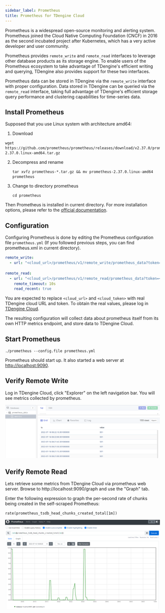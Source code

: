 ```yaml
---
sidebar_label: Prometheus
title: Prometheus for TDengine Cloud
---
```


Prometheus is a widespread open-source monitoring and alerting system. Prometheus joined the Cloud Native Computing Foundation (CNCF) in 2016 as the second incubated project after Kubernetes, which has a very active developer and user community.

Prometheus provides `remote_write` and `remote_read` interfaces to leverage other database products as its storage engine. To enable users of the Prometheus ecosystem to take advantage of TDengine's efficient writing and querying, TDengine also provides support for these two interfaces.

Prometheus data can be stored in TDengine via the `remote_write` interface with proper configuration. Data stored in TDengine can be queried via the `remote_read` interface, taking full advantage of TDengine's efficient storage query performance and clustering capabilities for time-series data.

## Install Prometheus

Supposed that you use Linux system with architecture amd64:
1. Download
  ```
  wget https://github.com/prometheus/prometheus/releases/download/v2.37.0/prometheus-2.37.0.linux-amd64.tar.gz
  ```
2. Decompress and rename
   ```
   tar xvfz prometheus-*.tar.gz && mv prometheus-2.37.0.linux-amd64 prometheus
   ```  
3. Change to directory prometheus
   ```
   cd prometheus
   ```

Then Prometheus is installed in current directory. For more installation options, please refer to the [official documentation](https://prometheus.io/docs/prometheus/latest/installation/).

## Configuration

Configuring Prometheus is done by editing the Prometheus configuration file `prometheus.yml` (If you followed previous steps, you can find prometheus.xml in current directory).

```yaml
remote_write:
  - url: "<cloud_url>/prometheus/v1/remote_write/prometheus_data?token=<cloud_token>"

remote_read:
  - url: "<cloud_url>/prometheus/v1/remote_read/prometheus_data?token=<cloud_token>"
    remote_timeout: 10s
    read_recent: true
```

<!-- exclude -->
You are expected to replace `<cloud_url>` and `<cloud_token>` with real TDengine cloud URL and token. To obtain the real values, please log in [TDengine Cloud](https://cloud.tdengine.com).
<!-- exclude-end -->

The resulting configuration will collect data about prometheus itself from its own HTTP metrics endpoint, and store data to TDengine Cloud.

## Start Prometheus

```
./prometheus --config.file prometheus.yml
```

Prometheus should start up. It also started a web server at <http://localhost:9090>.

## Verify Remote Write

Log in TDengine Cloud, click "Explorer" on the left navigation bar. You will see metrics collected by prometheus.

![TDengine prometheus remote_write result](prometheus_data.png)

## Verify Remote Read

Lets retrieve some metrics from TDengine Cloud via prometheus web server. Browse to http://localhost:9090/graph and use the "Graph" tab.

Enter the following expression to graph the per-second rate of chunks being created in the self-scraped Prometheus:

```
rate(prometheus_tsdb_head_chunks_created_total[1m])
```

![TDengine prometheus remote_read](prometheus_read.png)

